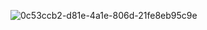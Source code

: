  ![0c53ccb2-d81e-4a1e-806d-21fe8eb95c9e](https://github.com/user-attachments/assets/249fc41a-7f56-4e7d-b1ef-f4fee383e581)

<p align='center"=>
   
 What if you try, but you can't? 
 
<p/>  
<p align='center"=>
<a href="https://github.com/J1GU">Till</a>
<a href="https://github.com/GUlTARIST">Mizi</a>
<a href="𝚑𝚝𝚝𝚙𝚜://𝚐𝚒𝚝𝚑𝚞𝚋.𝚌𝚘𝚖/𝚠𝚊𝚏𝚏𝚕𝚎𝚝𝚊𝚛𝚝𝚎">Sua</a>
<a href="https://github.com/LovesickObsession">Ivan</a>

 
 
 
